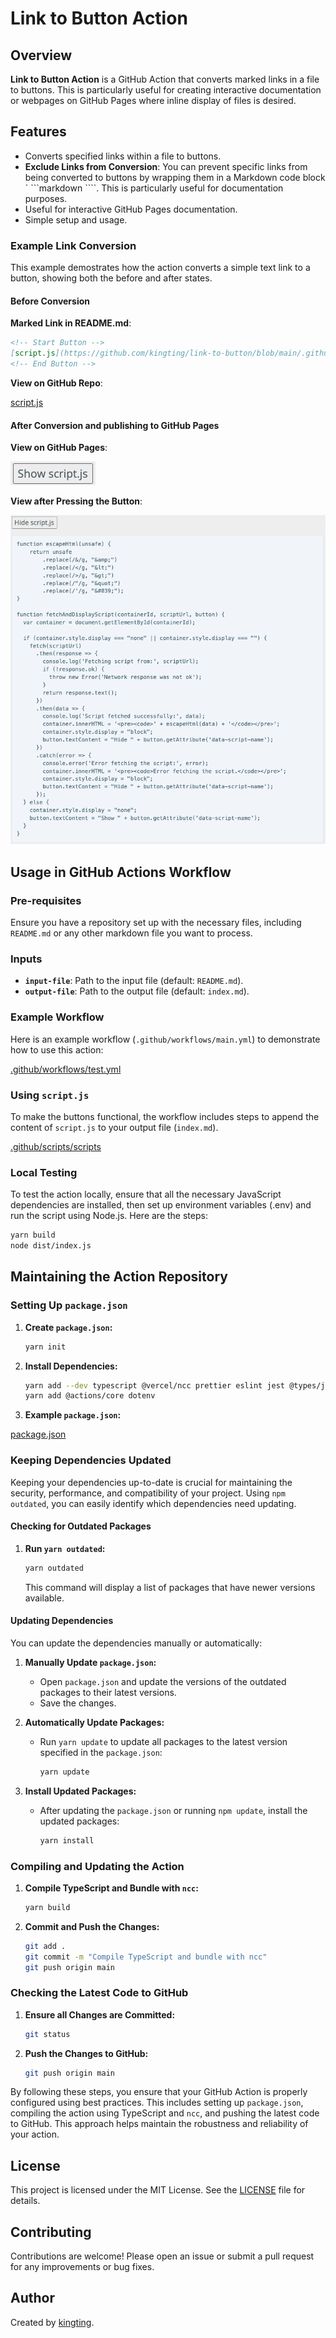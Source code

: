 # Link to Button Action

## Overview

**Link to Button Action** is a GitHub Action that converts marked links in a file to buttons. This is particularly useful for creating interactive documentation or webpages on GitHub Pages where inline display of files is desired.

## Features

- Converts specified links within a file to buttons.
- **Exclude Links from Conversion**: You can prevent specific links from being converted to buttons by wrapping them in a Markdown code block ` ```markdown ````. This is particularly useful for documentation purposes.
- Useful for interactive GitHub Pages documentation.
- Simple setup and usage.

### Example Link Conversion

This example demostrates how the action converts a simple text link to a button, showing both the before and after states.

#### Before Conversion

**Marked Link in README.md**:

```markdown
<!-- Start Button -->
[script.js](https://github.com/kingting/link-to-button/blob/main/.github/scripts/script.js)
<!-- End Button -->
```

**View on GitHub Repo**:

[script.js](https://github.com/kingting/link-to-button/blob/main/.github/scripts/script.js)

#### After Conversion and publishing to GitHub Pages

**View on GitHub Pages**:

![Button Show](https://github.com/kingting/link-to-button/blob/main/docs/images/show-script-js.png)

**View after Pressing the Button**:

![Button Hide](https://github.com/kingting/link-to-button/blob/main/docs/images/hide-script-js.png)

## Usage in GitHub Actions Workflow

### Pre-requisites

Ensure you have a repository set up with the necessary files, including `README.md` or any other markdown file you want to process.

### Inputs

- **`input-file`**: Path to the input file (default: `README.md`).
- **`output-file`**: Path to the output file (default: `index.md`).

### Example Workflow

Here is an example workflow (`.github/workflows/main.yml`) to demonstrate how to use this action:

<!-- Start Button -->
[.github/workflows/test.yml](https://github.com/kingting/gh-pages/blob/main/.github/workflows/test.yml)
<!-- End Button -->

### Using `script.js`

To make the buttons functional, the workflow includes steps to append the content of `script.js` to your output file (`index.md`).

<!-- Start Button -->
[.github/scripts/scripts](https://github.com/kingting/gh-pages/blob/main/.github/scripts/script.js)
<!-- End Button -->

### Local Testing

To test the action locally, ensure that all the necessary JavaScript dependencies are installed, then set up environment variables (.env) and run the script using Node.js. Here are the steps:

```bash
yarn build 
node dist/index.js
```

## Maintaining the Action Repository

### Setting Up `package.json`


1. **Create `package.json`:**
   ```bash
   yarn init
   ```

2. **Install Dependencies:**
   ```bash
   yarn add --dev typescript @vercel/ncc prettier eslint jest @types/jest ts-jest
   yarn add @actions/core dotenv
   ```

3. **Example `package.json`:**

<!-- Start Button -->
[package.json](https://github.com/kingting/gh-pages/blob/main/package.json)
<!-- End Button -->

### Keeping Dependencies Updated

Keeping your dependencies up-to-date is crucial for maintaining the security, performance, and compatibility of your project. Using `npm outdated`, you can easily identify which dependencies need updating.

#### Checking for Outdated Packages

1. **Run `yarn outdated`:**
   ```bash
   yarn outdated
   ```

   This command will display a list of packages that have newer versions available.

#### Updating Dependencies

You can update the dependencies manually or automatically:

1. **Manually Update `package.json`:**
   - Open `package.json` and update the versions of the outdated packages to their latest versions.
   - Save the changes.

2. **Automatically Update Packages:**
   - Run `yarn update` to update all packages to the latest version specified in the `package.json`:
     ```bash
     yarn update
     ```

3. **Install Updated Packages:**
   - After updating the `package.json` or running `npm update`, install the updated packages:
     ```bash
     yarn install
     ```

### Compiling and Updating the Action

1. **Compile TypeScript and Bundle with `ncc`:**
   ```bash
   yarn build
   ```

2. **Commit and Push the Changes:**
   ```bash
   git add .
   git commit -m "Compile TypeScript and bundle with ncc"
   git push origin main
   ```

### Checking the Latest Code to GitHub

1. **Ensure all Changes are Committed:**
   ```bash
   git status
   ```

2. **Push the Changes to GitHub:**
   ```bash
   git push origin main
   ```

By following these steps, you ensure that your GitHub Action is properly configured using best practices. This includes setting up `package.json`, compiling the action using TypeScript and `ncc`, and pushing the latest code to GitHub. This approach helps maintain the robustness and reliability of your action.

## License

This project is licensed under the MIT License. See the [LICENSE](LICENSE) file for details.

## Contributing

Contributions are welcome! Please open an issue or submit a pull request for any improvements or bug fixes.

## Author

Created by [kingting](http://github.com/kingting).
